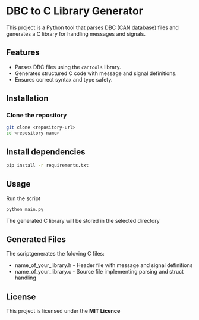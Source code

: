 # DBC to C Library Generator

This project is a Python tool that parses DBC (CAN database) files and generates a C library for handling messages and signals.

## Features

- Parses DBC files using the `cantools` library.
- Generates structured C code with message and signal definitions.
- Ensures correct syntax and type safety.

## Installation

### Clone the repository

```sh
git clone <repository-url>
cd <repository-name>
```

## Install dependencies

```sh
pip install -r requirements.txt
```

## Usage

Run the script
```sh
python main.py
```
The generated C library will be stored in the selected directory

## Generated Files
The scriptgenerates the foloving C files:

- name_of_your_library.h - Header file with message and signal definitions
- name_of_your_library.c - Source file implementing parsing and struct handling

## License
This project is licensed under the <b>MIT Licence</b>